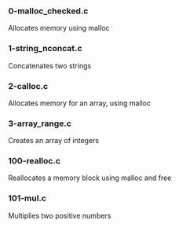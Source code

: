 ### 0-malloc_checked.c 
Allocates memory using malloc

### 1-string_nconcat.c 
Concatenates two strings 

### 2-calloc.c
 Allocates memory for an array, using malloc 
 
 ### 3-array_range.c 
 
 Creates an array of integers 
 
 ### 100-realloc.c 
 Reallocates a memory block using malloc and free 
 
 ### 101-mul.c
  Multiplies two positive numbers
  